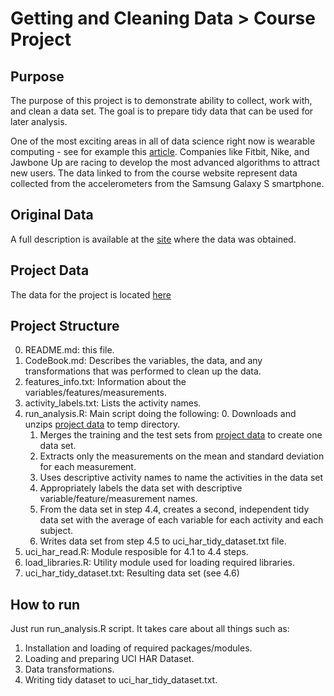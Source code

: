 # Getting and Cleaning Data > Course Project

## Purpose

The purpose of this project is to demonstrate ability to collect, work with, and clean a data set. The goal is to prepare tidy data that can be used for later analysis.

One of the most exciting areas in all of data science right now is wearable computing - see for example this [article](http://www.insideactivitytracking.com/data-science-activity-tracking-and-the-battle-for-the-worlds-top-sports-brand/). Companies like Fitbit, Nike, and Jawbone Up are racing to develop the most advanced algorithms to attract new users. The data linked to from the course website represent data collected from the accelerometers from the Samsung Galaxy S smartphone.

## Original Data

A full description is available at the [site](http://archive.ics.uci.edu/ml/datasets/Human+Activity+Recognition+Using+Smartphones) where the data was obtained.

## Project Data

The data for the project is located [here](https://d396qusza40orc.cloudfront.net/getdata%2Fprojectfiles%2FUCI%20HAR%20Dataset.zip)

## Project Structure

0. README.md: this file.
1. CodeBook.md: Describes the variables, the data, and any transformations that was performed to clean up the data.
2. features_info.txt: Information about the variables/features/measurements.
3. activity_labels.txt: Lists the activity names.
4. run_analysis.R: Main script doing the following:
    0. Downloads and unzips [project data](https://d396qusza40orc.cloudfront.net/getdata%2Fprojectfiles%2FUCI%20HAR%20Dataset.zip) to temp directory.
    1. Merges the training and the test sets from [project data](https://d396qusza40orc.cloudfront.net/getdata%2Fprojectfiles%2FUCI%20HAR%20Dataset.zip) to create one data set.
    2. Extracts only the measurements on the mean and standard deviation for each measurement.
    3. Uses descriptive activity names to name the activities in the data set
    4. Appropriately labels the data set with descriptive variable/feature/measurement names. 
    5. From the data set in step 4.4, creates a second, independent tidy data set with the average of each variable for each activity and each subject.
    6. Writes data set from step 4.5 to uci_har_tidy_dataset.txt file.
5. uci_har_read.R: Module resposible for 4.1 to 4.4 steps.
6. load_libraries.R: Utility module used for loading required libraries.
7. uci_har_tidy_dataset.txt: Resulting data set (see 4.6)

## How to run

Just run run_analysis.R script. It takes care about all things such as:

1. Installation and loading of required packages/modules.
2. Loading and preparing UCI HAR Dataset.
3. Data transformations.
4. Writing tidy dataset to uci_har_tidy_dataset.txt.
